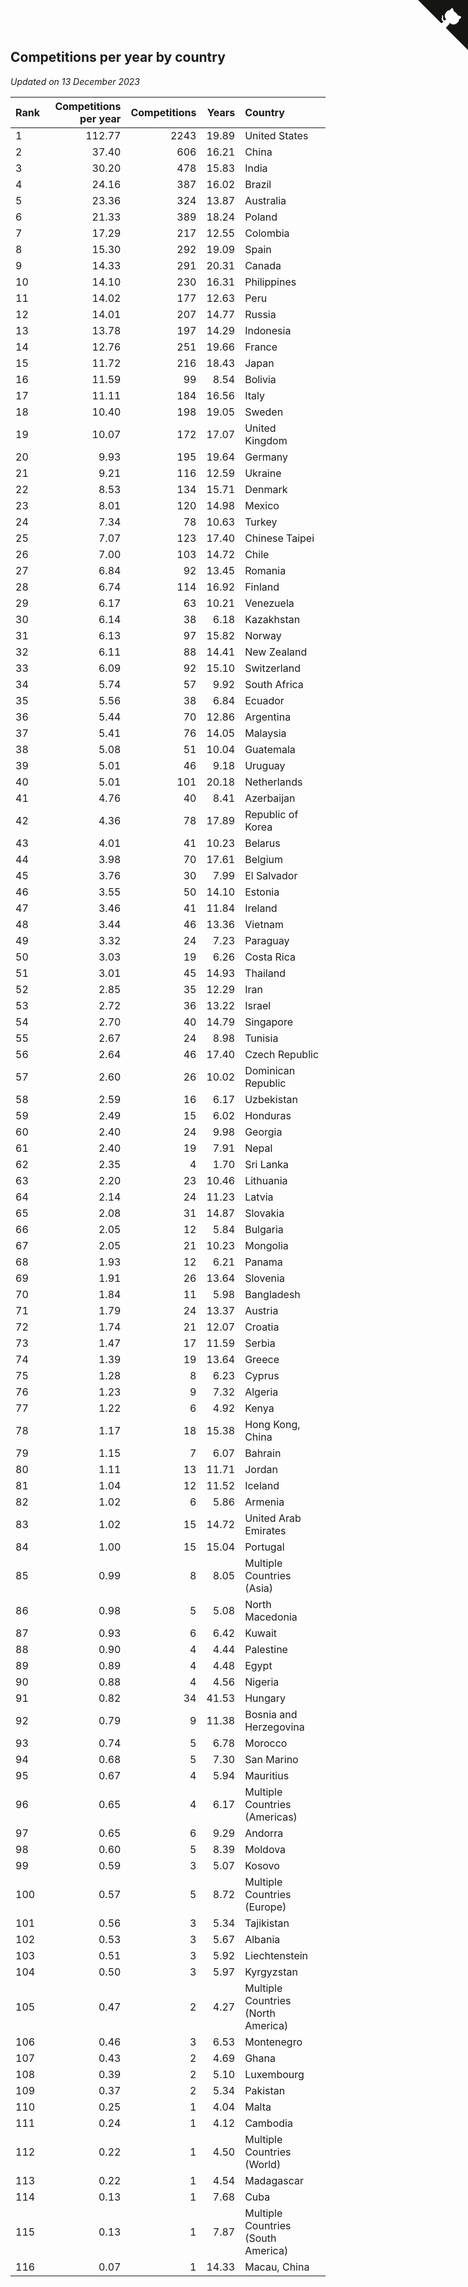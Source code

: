 ## Competitions per year by country

*Updated on 13 December 2023*

| Rank | Competitions per year | Competitions | Years | Country |
| :--- | ---: | ---: | ---: | :--- |
| 1 | 112.77 | 2243 | 19.89 | United States |
| 2 | 37.40 | 606 | 16.21 | China |
| 3 | 30.20 | 478 | 15.83 | India |
| 4 | 24.16 | 387 | 16.02 | Brazil |
| 5 | 23.36 | 324 | 13.87 | Australia |
| 6 | 21.33 | 389 | 18.24 | Poland |
| 7 | 17.29 | 217 | 12.55 | Colombia |
| 8 | 15.30 | 292 | 19.09 | Spain |
| 9 | 14.33 | 291 | 20.31 | Canada |
| 10 | 14.10 | 230 | 16.31 | Philippines |
| 11 | 14.02 | 177 | 12.63 | Peru |
| 12 | 14.01 | 207 | 14.77 | Russia |
| 13 | 13.78 | 197 | 14.29 | Indonesia |
| 14 | 12.76 | 251 | 19.66 | France |
| 15 | 11.72 | 216 | 18.43 | Japan |
| 16 | 11.59 | 99 | 8.54 | Bolivia |
| 17 | 11.11 | 184 | 16.56 | Italy |
| 18 | 10.40 | 198 | 19.05 | Sweden |
| 19 | 10.07 | 172 | 17.07 | United Kingdom |
| 20 | 9.93 | 195 | 19.64 | Germany |
| 21 | 9.21 | 116 | 12.59 | Ukraine |
| 22 | 8.53 | 134 | 15.71 | Denmark |
| 23 | 8.01 | 120 | 14.98 | Mexico |
| 24 | 7.34 | 78 | 10.63 | Turkey |
| 25 | 7.07 | 123 | 17.40 | Chinese Taipei |
| 26 | 7.00 | 103 | 14.72 | Chile |
| 27 | 6.84 | 92 | 13.45 | Romania |
| 28 | 6.74 | 114 | 16.92 | Finland |
| 29 | 6.17 | 63 | 10.21 | Venezuela |
| 30 | 6.14 | 38 | 6.18 | Kazakhstan |
| 31 | 6.13 | 97 | 15.82 | Norway |
| 32 | 6.11 | 88 | 14.41 | New Zealand |
| 33 | 6.09 | 92 | 15.10 | Switzerland |
| 34 | 5.74 | 57 | 9.92 | South Africa |
| 35 | 5.56 | 38 | 6.84 | Ecuador |
| 36 | 5.44 | 70 | 12.86 | Argentina |
| 37 | 5.41 | 76 | 14.05 | Malaysia |
| 38 | 5.08 | 51 | 10.04 | Guatemala |
| 39 | 5.01 | 46 | 9.18 | Uruguay |
| 40 | 5.01 | 101 | 20.18 | Netherlands |
| 41 | 4.76 | 40 | 8.41 | Azerbaijan |
| 42 | 4.36 | 78 | 17.89 | Republic of Korea |
| 43 | 4.01 | 41 | 10.23 | Belarus |
| 44 | 3.98 | 70 | 17.61 | Belgium |
| 45 | 3.76 | 30 | 7.99 | El Salvador |
| 46 | 3.55 | 50 | 14.10 | Estonia |
| 47 | 3.46 | 41 | 11.84 | Ireland |
| 48 | 3.44 | 46 | 13.36 | Vietnam |
| 49 | 3.32 | 24 | 7.23 | Paraguay |
| 50 | 3.03 | 19 | 6.26 | Costa Rica |
| 51 | 3.01 | 45 | 14.93 | Thailand |
| 52 | 2.85 | 35 | 12.29 | Iran |
| 53 | 2.72 | 36 | 13.22 | Israel |
| 54 | 2.70 | 40 | 14.79 | Singapore |
| 55 | 2.67 | 24 | 8.98 | Tunisia |
| 56 | 2.64 | 46 | 17.40 | Czech Republic |
| 57 | 2.60 | 26 | 10.02 | Dominican Republic |
| 58 | 2.59 | 16 | 6.17 | Uzbekistan |
| 59 | 2.49 | 15 | 6.02 | Honduras |
| 60 | 2.40 | 24 | 9.98 | Georgia |
| 61 | 2.40 | 19 | 7.91 | Nepal |
| 62 | 2.35 | 4 | 1.70 | Sri Lanka |
| 63 | 2.20 | 23 | 10.46 | Lithuania |
| 64 | 2.14 | 24 | 11.23 | Latvia |
| 65 | 2.08 | 31 | 14.87 | Slovakia |
| 66 | 2.05 | 12 | 5.84 | Bulgaria |
| 67 | 2.05 | 21 | 10.23 | Mongolia |
| 68 | 1.93 | 12 | 6.21 | Panama |
| 69 | 1.91 | 26 | 13.64 | Slovenia |
| 70 | 1.84 | 11 | 5.98 | Bangladesh |
| 71 | 1.79 | 24 | 13.37 | Austria |
| 72 | 1.74 | 21 | 12.07 | Croatia |
| 73 | 1.47 | 17 | 11.59 | Serbia |
| 74 | 1.39 | 19 | 13.64 | Greece |
| 75 | 1.28 | 8 | 6.23 | Cyprus |
| 76 | 1.23 | 9 | 7.32 | Algeria |
| 77 | 1.22 | 6 | 4.92 | Kenya |
| 78 | 1.17 | 18 | 15.38 | Hong Kong, China |
| 79 | 1.15 | 7 | 6.07 | Bahrain |
| 80 | 1.11 | 13 | 11.71 | Jordan |
| 81 | 1.04 | 12 | 11.52 | Iceland |
| 82 | 1.02 | 6 | 5.86 | Armenia |
| 83 | 1.02 | 15 | 14.72 | United Arab Emirates |
| 84 | 1.00 | 15 | 15.04 | Portugal |
| 85 | 0.99 | 8 | 8.05 | Multiple Countries (Asia) |
| 86 | 0.98 | 5 | 5.08 | North Macedonia |
| 87 | 0.93 | 6 | 6.42 | Kuwait |
| 88 | 0.90 | 4 | 4.44 | Palestine |
| 89 | 0.89 | 4 | 4.48 | Egypt |
| 90 | 0.88 | 4 | 4.56 | Nigeria |
| 91 | 0.82 | 34 | 41.53 | Hungary |
| 92 | 0.79 | 9 | 11.38 | Bosnia and Herzegovina |
| 93 | 0.74 | 5 | 6.78 | Morocco |
| 94 | 0.68 | 5 | 7.30 | San Marino |
| 95 | 0.67 | 4 | 5.94 | Mauritius |
| 96 | 0.65 | 4 | 6.17 | Multiple Countries (Americas) |
| 97 | 0.65 | 6 | 9.29 | Andorra |
| 98 | 0.60 | 5 | 8.39 | Moldova |
| 99 | 0.59 | 3 | 5.07 | Kosovo |
| 100 | 0.57 | 5 | 8.72 | Multiple Countries (Europe) |
| 101 | 0.56 | 3 | 5.34 | Tajikistan |
| 102 | 0.53 | 3 | 5.67 | Albania |
| 103 | 0.51 | 3 | 5.92 | Liechtenstein |
| 104 | 0.50 | 3 | 5.97 | Kyrgyzstan |
| 105 | 0.47 | 2 | 4.27 | Multiple Countries (North America) |
| 106 | 0.46 | 3 | 6.53 | Montenegro |
| 107 | 0.43 | 2 | 4.69 | Ghana |
| 108 | 0.39 | 2 | 5.10 | Luxembourg |
| 109 | 0.37 | 2 | 5.34 | Pakistan |
| 110 | 0.25 | 1 | 4.04 | Malta |
| 111 | 0.24 | 1 | 4.12 | Cambodia |
| 112 | 0.22 | 1 | 4.50 | Multiple Countries (World) |
| 113 | 0.22 | 1 | 4.54 | Madagascar |
| 114 | 0.13 | 1 | 7.68 | Cuba |
| 115 | 0.13 | 1 | 7.87 | Multiple Countries (South America) |
| 116 | 0.07 | 1 | 14.33 | Macau, China |


<a href="https://github.com/JustinTimeCuber/wca_statistics" class="github-corner" aria-label="View source on Github"><svg width="80" height="80" viewBox="0 0 250 250" style="fill:#151513; color:#fff; position: absolute; top: 0; border: 0; right: 0;" aria-hidden="true"><path d="M0,0 L115,115 L130,115 L142,142 L250,250 L250,0 Z"></path><path d="M128.3,109.0 C113.8,99.7 119.0,89.6 119.0,89.6 C122.0,82.7 120.5,78.6 120.5,78.6 C119.2,72.0 123.4,76.3 123.4,76.3 C127.3,80.9 125.5,87.3 125.5,87.3 C122.9,97.6 130.6,101.9 134.4,103.2" fill="currentColor" style="transform-origin: 130px 106px;" class="octo-arm"></path><path d="M115.0,115.0 C114.9,115.1 118.7,116.5 119.8,115.4 L133.7,101.6 C136.9,99.2 139.9,98.4 142.2,98.6 C133.8,88.0 127.5,74.4 143.8,58.0 C148.5,53.4 154.0,51.2 159.7,51.0 C160.3,49.4 163.2,43.6 171.4,40.1 C171.4,40.1 176.1,42.5 178.8,56.2 C183.1,58.6 187.2,61.8 190.9,65.4 C194.5,69.0 197.7,73.2 200.1,77.6 C213.8,80.2 216.3,84.9 216.3,84.9 C212.7,93.1 206.9,96.0 205.4,96.6 C205.1,102.4 203.0,107.8 198.3,112.5 C181.9,128.9 168.3,122.5 157.7,114.1 C157.9,116.9 156.7,120.9 152.7,124.9 L141.0,136.5 C139.8,137.7 141.6,141.9 141.8,141.8 Z" fill="currentColor" class="octo-body"></path></svg></a><style>.github-corner:hover .octo-arm{animation:octocat-wave 560ms ease-in-out}@keyframes octocat-wave{0%,100%{transform:rotate(0)}20%,60%{transform:rotate(-25deg)}40%,80%{transform:rotate(10deg)}}@media (max-width:500px){.github-corner:hover .octo-arm{animation:none}.github-corner .octo-arm{animation:octocat-wave 560ms ease-in-out}}</style>
